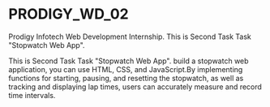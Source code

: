 # PRODIGY_WD_02
Prodigy Infotech Web Development Internship. This is Second Task Task "Stopwatch Web App".

This is Second Task Task "Stopwatch Web App".
build a stopwatch web application, you can use HTML, CSS, and JavaScript.By implementing functions for starting, pausing, and resetting the stopwatch, as well as tracking and displaying lap times, users can accurately measure and record time intervals.
